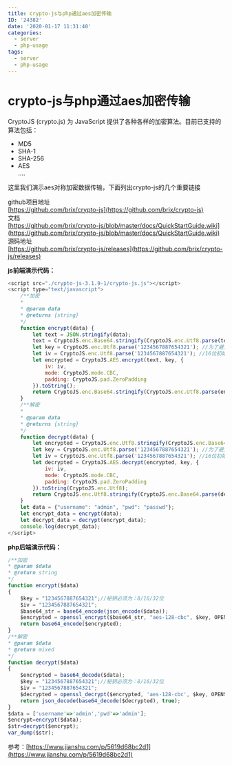 ```yaml
---
title: crypto-js与php通过aes加密传输
ID: '24382'
date: '2020-01-17 11:31:40'
categories:
  - server
  - php-usage
tags:
  - server
  - php-usage
---
```


# crypto-js与php通过aes加密传输

CryptoJS (crypto.js) 为 JavaScript 提供了各种各样的加密算法。目前已支持的算法包括：

- MD5
- SHA-1
- SHA-256
- AES  
    ....

这里我们演示aes对称加密数据传输，下面列出crypto-js的几个重要链接

github项目地址  
[https://github.com/brix/crypto-js](https://github.com/brix/crypto-js)  
文档  
[https://github.com/brix/crypto-js/blob/master/docs/QuickStartGuide.wiki](https://github.com/brix/crypto-js/blob/master/docs/QuickStartGuide.wiki)  
源码地址  
[https://github.com/brix/crypto-js/releases](https://github.com/brix/crypto-js/releases)

**js前端演示代码：**

``` js 
<script src="./crypto-js-3.1.9-1/crypto-js.js"></script>
<script type="text/javascript">
    /**加密
    *
    * @param data
    * @returns {string}
    */
    function encrypt(data) {
        let text = JSON.stringify(data);
        text = CryptoJS.enc.Base64.stringify(CryptoJS.enc.Utf8.parse(text)).toString();
        let key = CryptoJS.enc.Utf8.parse('1234567887654321'); //为了避免补位，直接用16位的秘钥
        let iv = CryptoJS.enc.Utf8.parse('1234567887654321'); //16位初始向量
        let encrypted = CryptoJS.AES.encrypt(text, key, {
            iv: iv,
            mode: CryptoJS.mode.CBC,
            padding: CryptoJS.pad.ZeroPadding
        }).toString();
        return CryptoJS.enc.Base64.stringify(CryptoJS.enc.Utf8.parse(encrypted)).toString();
    }
    /**解密
    *
    * @param data
    * @returns {string}
    */
    function decrypt(data) {
        let encrypted = CryptoJS.enc.Utf8.stringify(CryptoJS.enc.Base64.parse(data)).toString();
        let key = CryptoJS.enc.Utf8.parse('1234567887654321'); //为了避免补位，直接用16位的秘钥
        let iv = CryptoJS.enc.Utf8.parse('1234567887654321'); //16位初始向量
        let decrypted = CryptoJS.AES.decrypt(encrypted, key, {
            iv: iv,
            mode: CryptoJS.mode.CBC,
            padding: CryptoJS.pad.ZeroPadding
        }).toString(CryptoJS.enc.Utf8);
        return CryptoJS.enc.Utf8.stringify(CryptoJS.enc.Base64.parse(decrypted)).toString();
    }
    let data = {"username": "admin", "pwd": "passwd"};
    let encrypt_data = encrypt(data);
    let decrypt_data = decrypt(encrypt_data);
    console.log(decrypt_data);
</script>
```

**php后端演示代码：**

``` js 
/**加密
* @param $data
* @return string
*/
function encrypt($data)
{
    $key = "1234567887654321";//秘钥必须为：8/16/32位
    $iv = "1234567887654321";
    $base64_str = base64_encode(json_encode($data));
    $encrypted = openssl_encrypt($base64_str, "aes-128-cbc", $key, OPENSSL_ZERO_PADDING, $iv);
    return base64_encode($encrypted);
}
/**解密
* @param $data
* @return mixed
*/
function decrypt($data)
{
    $encrypted = base64_decode($data);
    $key = "1234567887654321";//秘钥必须为：8/16/32位
    $iv = "1234567887654321";
    $decrypted = openssl_decrypt($encrypted, 'aes-128-cbc', $key, OPENSSL_ZERO_PADDING, $iv);
    return json_decode(base64_decode($decrypted), true);
}
$data = ['username'=>'admin','pwd'=>'admin'];
$encrypt=encrypt($data);
$str=decrypt($encrypt);
var_dump($str);
```

参考：[https://www.jianshu.com/p/5619d68bc2d1](https://www.jianshu.com/p/5619d68bc2d1)
 
 
 
 
 
 
 
 
 
 
 
 
 
 
 
 
 
 
 
 
 
 
 
